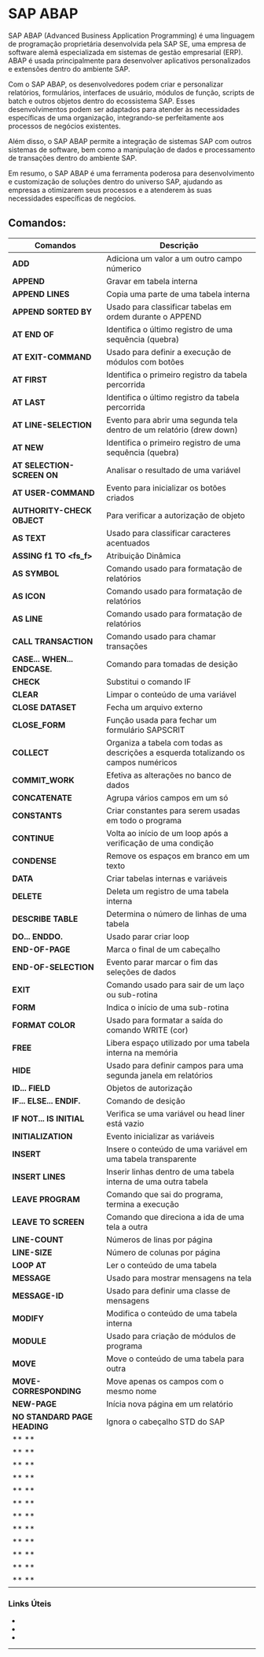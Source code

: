 # SAP ABAP


SAP ABAP (Advanced Business Application Programming) é uma linguagem de programação proprietária desenvolvida pela SAP SE, uma empresa de software alemã especializada em sistemas de gestão empresarial (ERP). ABAP é usada principalmente para desenvolver aplicativos personalizados e extensões dentro do ambiente SAP.

Com o SAP ABAP, os desenvolvedores podem criar e personalizar relatórios, formulários, interfaces de usuário, módulos de função, scripts de batch e outros objetos dentro do ecossistema SAP. Esses desenvolvimentos podem ser adaptados para atender às necessidades específicas de uma organização, integrando-se perfeitamente aos processos de negócios existentes.

Além disso, o SAP ABAP permite a integração de sistemas SAP com outros sistemas de software, bem como a manipulação de dados e processamento de transações dentro do ambiente SAP.

Em resumo, o SAP ABAP é uma ferramenta poderosa para desenvolvimento e customização de soluções dentro do universo SAP, ajudando as empresas a otimizarem seus processos e a atenderem às suas necessidades específicas de negócios.

## Comandos:

| **Comandos** | **Descrição** |
|------------|------------|
| **ADD** | Adiciona um valor a um outro campo númerico |
| **APPEND** | Gravar em tabela interna |
| **APPEND LINES** | Copia uma parte de uma tabela interna |
| **APPEND SORTED BY** | Usado para classificar tabelas em ordem durante o APPEND |
| **AT END OF** | Identifica o último registro de uma sequência (quebra) |
| **AT EXIT-COMMAND** | Usado para definir a execução de módulos com botões |
| **AT FIRST** | Identifica o primeiro registro da tabela percorrida |
| **AT LAST** | Identifica o último registro da tabela percorrida |
| **AT LINE-SELECTION** | Evento para abrir uma segunda tela dentro de um relatório (drew down) |
| **AT NEW** | Identifica o primeiro registro de uma sequência (quebra) |
| **AT SELECTION-SCREEN ON** | Analisar o resultado de uma variável | 
| **AT USER-COMMAND** | Evento para inicializar os botões criados |
| **AUTHORITY-CHECK OBJECT** | Para verificar a autorização de objeto |
| **AS TEXT** | Usado para classificar caracteres acentuados |
| **ASSING f1 TO <fs_f>** | Atribuição Dinâmica |
| **AS SYMBOL** | Comando usado para formatação de relatórios |
| **AS ICON** | Comando usado para formatação de relatórios |
| **AS LINE** | Comando usado para formatação de relatórios |
| **CALL TRANSACTION** | Comando usado para chamar transações |
| **CASE... WHEN... ENDCASE.** | Comando para tomadas de desição |
| **CHECK** | Substitui o comando IF |
| **CLEAR** | Limpar o conteúdo de uma variável |
| **CLOSE DATASET** | Fecha um arquivo externo |
| **CLOSE_FORM** | Função usada para fechar um formulário SAPSCRIT |
| **COLLECT** | Organiza a tabela com todas as descrições a esquerda totalizando os campos numéricos |
| **COMMIT_WORK** | Efetiva as alterações no banco de dados |
| **CONCATENATE** | Agrupa vários campos em um só |
| **CONSTANTS** | Criar constantes para serem usadas em todo o programa |
| **CONTINUE** | Volta ao início de um loop após a verificação de uma condição |
| **CONDENSE** | Remove os espaços em branco em um texto |
| **DATA** | Criar tabelas internas e variáveis |
| **DELETE** | Deleta um registro de uma tabela interna |
| **DESCRIBE TABLE** | Determina o número de linhas de uma tabela |
| **DO... ENDDO.** | Usado parar criar loop |
| **END-OF-PAGE** | Marca o final de um cabeçalho |
| **END-OF-SELECTION** | Evento parar marcar o fim das seleções de dados |
| **EXIT** | Comando usado para sair de um laço ou sub-rotina |
| **FORM** | Indica o início de uma sub-rotina |
| **FORMAT COLOR** | Usado para formatar a saída do comando WRITE (cor) |
| **FREE** | Libera espaço utilizado por uma tabela interna na memória |
| **HIDE** | Usado para definir campos para uma segunda janela em relatórios |
| **ID... FIELD** | Objetos de autorização |
| **IF... ELSE... ENDIF.** | Comando de desição |
| **IF NOT... IS INITIAL** | Verifica se uma variável ou head liner está vazio |
| **INITIALIZATION** | Evento inicializar as variáveis |
| **INSERT** | Insere o conteúdo de uma variável em uma tabela transparente |
| **INSERT LINES** | Inserir linhas dentro de uma tabela interna de uma outra tabela |
| **LEAVE PROGRAM** | Comando que sai do programa, termina a execução |
| **LEAVE TO SCREEN** | Comando que direciona a ida de uma tela a outra |
| **LINE-COUNT** | Números de linas por página |
| **LINE-SIZE** | Número de colunas por página |
| **LOOP AT** | Ler o conteúdo de uma tabela |
| **MESSAGE** | Usado para mostrar mensagens na tela |
| **MESSAGE-ID** | Usado para definir uma classe de mensagens |
| **MODIFY** | Modifica o conteúdo de uma tabela interna |
| **MODULE** | Usado para criação de módulos de programa |
| **MOVE** | Move o conteúdo de uma tabela para outra |
| **MOVE-CORRESPONDING** | Move apenas os campos com o mesmo nome |
| **NEW-PAGE** | Inícia nova página em um relatório |
| **NO STANDARD PAGE HEADING** | Ignora o cabeçalho STD do SAP |
| ** ** |  |
| ** ** |  |
| ** ** |  |
| ** ** |  |
| ** ** |  |
| ** ** |  |
| ** ** |  |
| ** ** |  |
| ** ** |  |
| ** ** |  |
| ** ** |  |
| ** ** |  |




### Links Úteis
- []()
- []()
- []()
---
